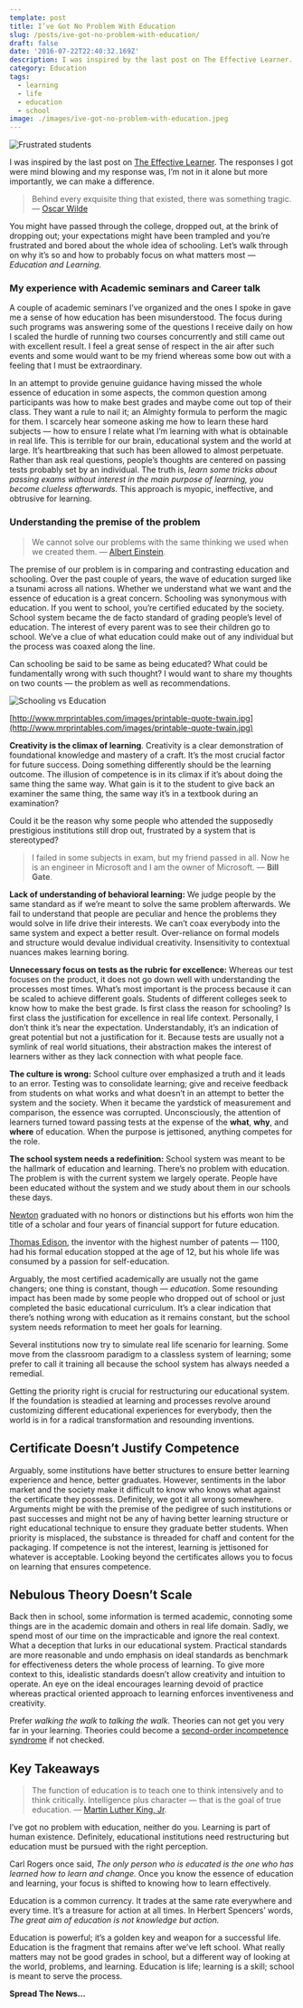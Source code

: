 ```yaml
---
template: post
title: I’ve Got No Problem With Education
slug: /posts/ive-got-no-problem-with-education/
draft: false
date: '2016-07-22T22:40:32.169Z'
description: I was inspired by the last post on The Effective Learner. The responses I got were mind blowing and my response was, I’m not in it alone but more importantly, we can make a difference. 
category: Education
tags:
  - learning
  - life
  - education
  - school
image: ./images/ive-got-no-problem-with-education.jpeg
---
```


![Frustrated students](./images/ive-got-no-problem-with-education.jpeg)

I was inspired by the last post on [The Effective Learner](https://rowlandekemezie.com/posts/the-effective-learner-an-introductory-approach). The responses I got were mind blowing and my response was, I’m not in it alone but more importantly, we can make a difference.
> Behind every exquisite thing that existed, there was something tragic. ― [Oscar Wilde](https://www.goodreads.com/author/show/3565.Oscar_Wilde)

You might have passed through the college, dropped out, at the brink of dropping out; your expectations might have been trampled and you’re frustrated and bored about the whole idea of schooling. Let’s walk through on why it’s so and how to probably focus on what matters most — *Education and Learning.*

### My experience with Academic seminars and Career talk

A couple of academic seminars I’ve organized and the ones I spoke in gave me a sense of how education has been misunderstood. The focus during such programs was answering some of the questions I receive daily on how I scaled the hurdle of running two courses concurrently and still came out with excellent result. I feel a great sense of respect in the air after such events and some would want to be my friend whereas some bow out with a feeling that I must be extraordinary.

In an attempt to provide genuine guidance having missed the whole essence of education in some aspects, the common question among participants was how to make best grades and maybe come out top of their class. They want a rule to nail it; an Almighty formula to perform the magic for them. I scarcely hear someone asking me how to learn these hard subjects — how to ensure I relate what I’m learning with what is obtainable in real life. This is terrible for our brain, educational system and the world at large. It’s heartbreaking that such has been allowed to almost perpetuate. Rather than ask real questions, people’s thoughts are centered on passing tests probably set by an individual. The truth is, <em>learn some tricks about passing exams without interest in the main purpose of learning, you become clueless afterwards.</em> This approach is myopic, ineffective, and obtrusive for learning.

### **Understanding the premise of the problem**
> We cannot solve our problems with the same thinking we used when we created them. — [Albert Einstein](http://www.brainyquote.com/quotes/quotes/a/alberteins121993.html?src=t_problems).

The premise of our problem is in comparing and contrasting education and schooling. Over the past couple of years, the wave of education surged like a tsunami across all nations. Whether we understand what we want and the essence of education is a great concern. Schooling was synonymous with education. If you went to school, you’re certified educated by the society. School system became the de facto standard of grading people’s level of education. The interest of every parent was to see their children go to school. We’ve a clue of what education could make out of any individual but the process was coaxed along the line.

Can schooling be said to be same as being educated? What could be fundamentally wrong with such thought? I would want to share my thoughts on two counts — the problem as well as recommendations.

![Schooling vs Education](./images/schooling-vs-education.png)

[http://www.mrprintables.com/images/printable-quote-twain.jpg](http://www.mrprintables.com/images/printable-quote-twain.jpg)

**Creativity is the climax of learning**. Creativity is a clear demonstration of foundational knowledge and mastery of a craft. It’s the most crucial factor for future success. Doing something differently should be the learning outcome. The illusion of competence is in its climax if it’s about doing the same thing the same way. What gain is it to the student to give back an examiner the same thing, the same way it’s in a textbook during an examination?

Could it be the reason why some people who attended the supposedly prestigious institutions still drop out, frustrated by a system that is stereotyped?
> I failed in some subjects in exam, but my friend passed in all. Now he is an engineer in Microsoft and I am the owner of Microsoft. — **Bill Gate**.

**Lack of understanding of behavioral learning:** We judge people by the same standard as if we’re meant to solve the same problem afterwards. We fail to understand that people are peculiar and hence the problems they would solve in life drive their interests. We can’t coax everybody into the same system and expect a better result. Over-reliance on formal models and structure would devalue individual creativity. Insensitivity to contextual nuances makes learning boring.

**Unnecessary focus on tests as the rubric for excellence:** Whereas our test focuses on the product, it does not go down well with understanding the processes most times. What’s most important is the process because it can be scaled to achieve different goals. Students of different colleges seek to know how to make the best grade. Is first class the reason for schooling? Is first class the justification for excellence in real life context. Personally, I don’t think it’s near the expectation. Understandably, it’s an indication of great potential but not a justification for it. Because tests are usually not a symlink of real world situations, their abstraction makes the interest of learners wither as they lack connection with what people face.

**The culture is wrong:** School culture over emphasized a truth and it leads to an error. Testing was to consolidate learning; give and receive feedback from students on what works and what doesn’t in an attempt to better the system and the society. When it became the yardstick of measurement and comparison, the essence was corrupted. Unconsciously, the attention of learners turned toward passing tests at the expense of the **what**, **why**, and **where** of education. When the purpose is jettisoned, anything competes for the role.

**The school system needs a redefinition:** School system was meant to be the hallmark of education and learning. There’s no problem with education. The problem is with the current system we largely operate. People have been educated without the system and we study about them in our schools these days.

[Newton](http://www.biography.com/people/isaac-newton-9422656#early-life) graduated with no honors or distinctions but his efforts won him the title of a scholar and four years of financial support for future education.

[Thomas Edison](http://www.biography.com/people/thomas-edison-9284349#synopsis), the inventor with the highest number of patents — 1100, had his formal education stopped at the age of 12, but his whole life was consumed by a passion for self-education.

Arguably, the most certified academically are usually not the game changers; one thing is constant, though — *education*. Some resounding impact has been made by some people who dropped out of school or just completed the basic educational curriculum. It’s a clear indication that there’s nothing wrong with education as it remains constant, but the school system needs reformation to meet her goals for learning.

Several institutions now try to simulate real life scenario for learning. Some move from the classroom paradigm to a classless system of learning; some prefer to call it training all because the school system has always needed a remedial.

Getting the priority right is crucial for restructuring our educational system. If the foundation is steadied at learning and processes revolve around customizing different educational experiences for everybody, then the world is in for a radical transformation and resounding inventions.

## **Certificate Doesn’t Justify Competence**

Arguably, some institutions have better structures to ensure better learning experience and hence, better graduates. However, sentiments in the labor market and the society make it difficult to know who knows what against the certificate they possess. Definitely, we got it all wrong somewhere. Arguments might be with the premise of the pedigree of such institutions or past successes and might not be any of having better learning structure or right educational technique to ensure they graduate better students. When priority is misplaced, the substance is threaded for chaff and content for the packaging. If competence is not the interest, learning is jettisoned for whatever is acceptable. Looking beyond the certificates allows you to focus on learning that ensures competence.

## Nebulous Theory Doesn’t Scale

Back then in school, some information is termed academic, connoting some things are in the academic domain and others in real life domain. Sadly, we spend most of our time on the impracticable and ignore the real context. What a deception that lurks in our educational system. Practical standards are more reasonable and undo emphasis on ideal standards as benchmark for effectiveness deters the whole process of learning. To give more context to this, idealistic standards doesn’t allow creativity and intuition to operate. An eye on the ideal encourages learning devoid of practice whereas practical oriented approach to learning enforces inventiveness and creativity.

Prefer <em>walking the walk</em> to <em>talking the walk.</em> Theories can not get you very far in your learning. Theories could become a [second-order incompetence syndrome](http://www.billthelizard.com/2008/11/on-learning.html) if not checked.

## **Key Takeaways**
> The function of education is to teach one to think intensively and to think critically. Intelligence plus character — that is the goal of true education. — [Martin Luther King, Jr](http://www.brainyquote.com/quotes/quotes/m/martinluth402936.html?src=t_education.).

I’ve got no problem with education, neither do you. Learning is part of human existence. Definitely, educational institutions need restructuring but education must be pursued with the right perception.

Carl Rogers once said, <em>The only person who is educated is the one who has learned how to learn and change.</em> Once you know the essence of education and learning, your focus is shifted to knowing how to learn effectively.

Education is a common currency. It trades at the same rate everywhere and every time. It’s a treasure for action at all times. In Herbert Spencers’ words, <em>The great aim of education is not knowledge but action.</em>

Education is powerful; it’s a golden key and weapon for a successful life. Education is the fragment that remains after we’ve left school. What really matters may not be good grades in school, but a different way of looking at the world, problems, and learning. Education is life; learning is a skill; school is meant to serve the process.

**Spread The News…**
